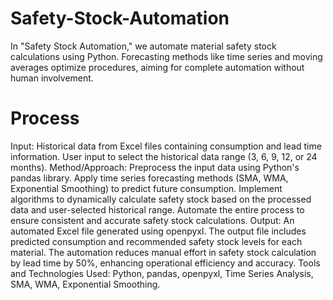 # Safety-Stock-Automation
In "Safety Stock Automation," we automate material safety stock calculations using Python. Forecasting methods like time series and moving averages optimize procedures, aiming for complete automation without human involvement.
# Process
Input:
Historical data from Excel files containing consumption and lead time information.
User input to select the historical data range (3, 6, 9, 12, or 24 months).
Method/Approach:
Preprocess the input data using Python's pandas library.
Apply time series forecasting methods (SMA, WMA, Exponential Smoothing) to predict future consumption.
Implement algorithms to dynamically calculate safety stock based on the processed data and user-selected historical range.
Automate the entire process to ensure consistent and accurate safety stock calculations.
Output:
An automated Excel file generated using openpyxl.
The output file includes predicted consumption and recommended safety stock levels for each material.
The automation reduces manual effort in safety stock calculation by lead time by 50%, enhancing operational efficiency and accuracy.
Tools and Technologies Used: Python, pandas, openpyxl, Time Series Analysis, SMA, WMA, Exponential Smoothing.
